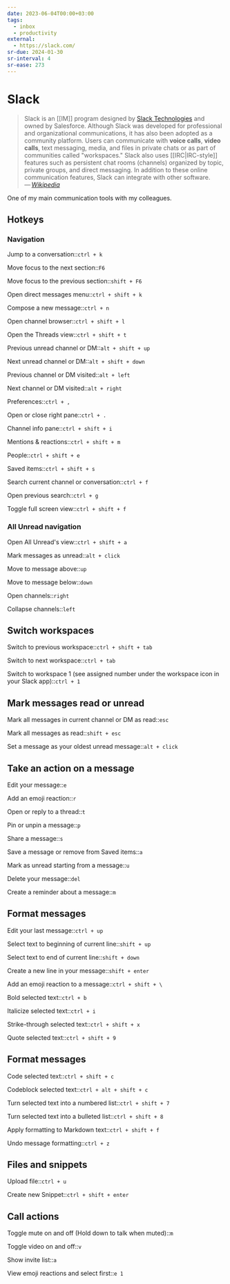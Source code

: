 ```yaml
---
date: 2023-06-04T00:00+03:00
tags:
  - inbox
  - productivity
external:
  - https://slack.com/
sr-due: 2024-01-30
sr-interval: 4
sr-ease: 273
---
```


# Slack

> Slack is an [[IM]] program designed by [Slack
> Technologies](https://slack.com/) and owned by Salesforce. Although
> Slack was developed for professional and organizational communications, it has
> also been adopted as a community platform. Users can communicate with **voice
> calls**, **video calls**, text messaging, media, and files in private chats or
> as part of communities called "workspaces." Slack also uses
> [[IRC|IRC-style]] features such as persistent chat rooms
> (channels) organized by topic, private groups, and direct messaging. In
> addition to these online communication features, Slack can integrate with
> other software.\
> — <cite>[Wikipedia](https://en.wikipedia.org/wiki/Slack_\(software\))</cite>

One of my main communication tools with my colleagues.

## Hotkeys

### Navigation

Jump to a conversation::`ctrl + k`

Move focus to the next section::`F6`

Move focus to the previous section::`shift + F6`

Open direct messages menu::`ctrl + shift + k`

Compose a new message::`ctrl + n`

Open channel browser::`ctrl + shift + l`

Open the Threads view::`ctrl + shift + t`

Previous unread channel or DM::`alt + shift + up`

Next unread channel or DM::`alt + shift + down`

Previous channel or DM visited::`alt + left`

Next channel or DM visited::`alt + right`

Preferences::`ctrl + ,`

Open or close right pane::`ctrl + .`

Channel info pane::`ctrl + shift + i`

Mentions & reactions::`ctrl + shift + m`

People::`ctrl + shift + e`

Saved items::`ctrl + shift + s`

Search current channel or conversation::`ctrl + f`

Open previous search::`ctrl + g`

Toggle full screen view::`ctrl + shift + f`

### All Unread navigation

Open All Unread's view::`ctrl + shift + a`

Mark messages as unread::`alt + click`

Move to message above::`up`

Move to message below::`down`

Open channels::`right`

Collapse channels::`left`

## Switch workspaces

Switch to previous workspace::`ctrl + shift + tab`

Switch to next workspace::`ctrl + tab`

Switch to workspace 1 (see assigned number under the workspace icon in your
Slack app)::`ctrl + 1`

## Mark messages read or unread

Mark all messages in current channel or DM as read::`esc`

Mark all messages as read::`shift + esc`

Set a message as your oldest unread message::`alt + click`

## Take an action on a message

Edit your message::`e`

Add an emoji reaction::`r`

Open or reply to a thread::`t`

Pin or unpin a message::`p`

Share a message::`s`

Save a message or remove from Saved items::`a`

Mark as unread starting from a message::`u`

Delete your message::`del`

Create a reminder about a message::`m`

## Format messages

Edit your last message::`ctrl + up`

Select text to beginning of current line::`shift + up`

Select text to end of current line::`shift + down`

Create a new line in your message::`shift + enter`

Add an emoji reaction to a message::`ctrl + shift + \`

Bold selected text::`ctrl + b`

Italicize selected text::`ctrl + i`

Strike-through selected text::`ctrl + shift + x`

Quote selected text::`ctrl + shift + 9`

## Format messages

Code selected text::`ctrl + shift + c`

Codeblock selected text::`ctrl + alt + shift + c`

Turn selected text into a numbered list::`ctrl + shift + 7`

Turn selected text into a bulleted list::`ctrl + shift + 8`

Apply formatting to Markdown text::`ctrl + shift + f`

Undo message formatting::`ctrl + z`

## Files and snippets

Upload file::`ctrl + u`

Create new Snippet::`ctrl + shift + enter`

## Call actions

Toggle mute on and off (Hold down to talk when muted)::`m`

Toggle video on and off::`v`

Show invite list::`a`

View emoji reactions and select first::`e 1`
